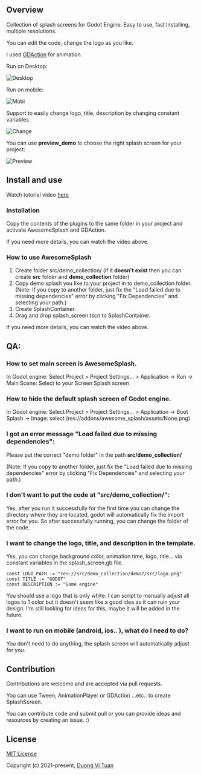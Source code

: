 ## Overview
Collection of splash screens for Godot Engine. Easy to use, fast Installing, multiple resolutions.

You can edit the code, change the logo as you like.

I used [GDAction](https://github.com/duongvituan/godot-action-animation-framework) for animation.

Run on Desktop:

![Desktop](https://github.com/duongvituan/godot-awesome-splash/blob/master/image_readme/desktop_size.gif)

Run on mobile:

![Mobi](https://github.com/duongvituan/godot-awesome-splash/blob/master/image_readme/mobile_size.gif)

Support to easily change logo, title, description by changing constant variables

![Change](https://github.com/duongvituan/godot-awesome-splash/blob/master/image_readme/change_info.gif)

You can use **preview_demo** to choose the right splash screen for your project:

![Preview](https://github.com/duongvituan/godot-awesome-splash/blob/master/image_readme/preview_demo.gif)


## Install and use

Watch tutorial video [here](http://www.youtube.com/watch?v=5ULQduv5GZw)


### Installation
Copy the contents of the plugins to the same folder in your project and activate AwesomeSplash and GDAction.

If you need more details, you can watch the video above.


### How to use AwesomeSplash
1. Create folder src/demo_collection/ (if it **doesn't exist** then you can create **src** folder and **demo_collection** folder)
2. Copy demo splash you like to your project in to demo_collection folder.
(Note: If you copy to another folder, just fix the "Load failed due to missing dependencies" error by clicking "Fix Dependencies" and selecting your path.)
3. Create SplashContainer.
4. Drag and drop splash_screen.tscn to SplashContainer.

If you need more details, you can watch the video above.


## QA:
### How to set main screen is AwesomeSplash.
In Godot engine: Select Project > Project Settings... > Application -> Run -> Main Scene: Select to your Screen Splash screen

### How to hide the default splash screen of Godot engine.
In Godot engine: Select Project > Project Settings... > Application -> Boot Splash -> Image: select (res://addons/awesome_splash/assets/None.png)

### I got an error message "Load failed due to missing dependencies": 
Please put the correct "demo folder" in the path **src/demo_collection/**

(Note: If you copy to another folder, just fix the "Load failed due to missing dependencies" error by clicking "Fix Dependencies" and selecting your path.)

### I don't want to put the code at "src/demo_collection/":
Yes, after you run it successfully for the first time you can change the directory where they are located, godot will automatically fix the import error for you. So after successfully running, you can change the folder of the code.

### I want to change the logo, title, and description in the template.
Yes, you can change background color, animation time, logo, title... via constant variables in the splash_screen.gb file.

```
const LOGO_PATH := "res://src/demo_collection/demo7/src/logo.png"
const TITLE := "GODOT"
const DESCRIPTION := "Game engine"
```

You should use a logo that is only white. I can script to manually adjust all logos to 1 color but it doesn't seem like a good idea as it can ruin your design. I'm still looking for ideas for this, maybe it will be added in the future.

### I want to run on mobile (android, ios.. ), what do I need to do?
You don't need to do anything, the splash screen will automatically adjust for you.

## Contribution
Contributions are welcome and are accepted via pull requests.

You can use Tween, AnimationPlayer or GDAction ...etc.. to create SplashScreen.

You can contribute code and submit pull or you can provide ideas and resources by creating an issue. :)


## License

[MIT License](https://github.com/duongvituan/godot-action-animation-framework/blob/master/LICENSE)

Copyright (c) 2021-present, [Duong Vi Tuan](https://github.com/duongvituan)
